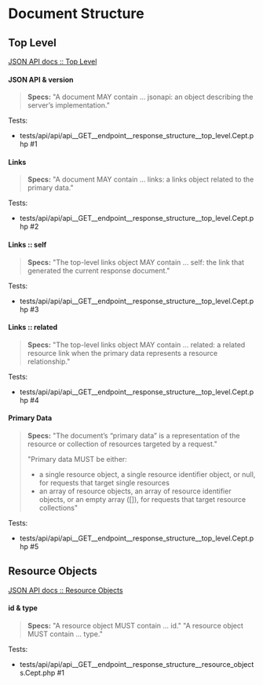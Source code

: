 Document Structure
==================

Top Level
---------

[JSON API docs :: Top Level](http://jsonapi.org/format/#document-top-level)

#### JSON API & version

> **Specs:**
> "A document MAY contain ... jsonapi: an object describing the server’s implementation."

Tests:

* tests/api/api/api__GET__endpoint__response_structure__top_level.Cept.php #1

#### Links

> **Specs:**
> "A document MAY contain ... links: a links object related to the primary data."

Tests:

* tests/api/api/api__GET__endpoint__response_structure__top_level.Cept.php #2

#### Links :: self

> **Specs:**
> "The top-level links object MAY contain ... self: the link that generated the current response document."

Tests:

* tests/api/api/api__GET__endpoint__response_structure__top_level.Cept.php #3

#### Links :: related

> **Specs:**
> "The top-level links object MAY contain ... related: a related resource link when the primary data represents a resource relationship."

Tests:

* tests/api/api/api__GET__endpoint__response_structure__top_level.Cept.php #4

#### Primary Data

> **Specs:**
> "The document’s “primary data” is a representation of the resource or collection of resources targeted by a request."
> 
> "Primary data MUST be either:
> 
> * a single resource object, a single resource identifier object, or null, for requests that target single resources
> * an array of resource objects, an array of resource identifier objects, or an empty array ([]), for requests that target resource collections"

Tests:

* tests/api/api/api__GET__endpoint__response_structure__top_level.Cept.php #5

Resource Objects
----------------

[JSON API docs :: Resource Objects](http://jsonapi.org/format/#document-resource-objects)

#### id & type

> **Specs:**
> "A resource object MUST contain ... id."
> "A resource object MUST contain ... type."

Tests:

* tests/api/api/api__GET__endpoint__response_structure__resource_objects.Cept.php #1
